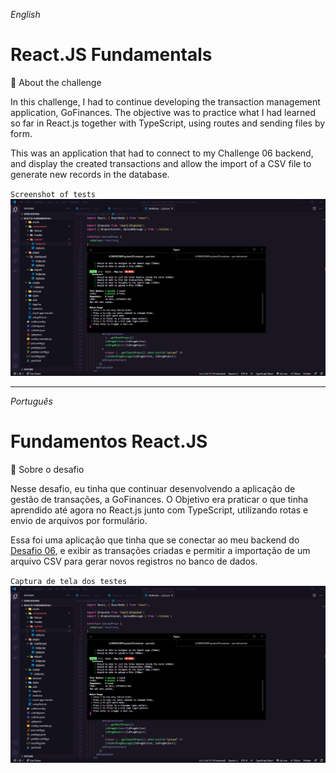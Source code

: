_English_

# React.JS Fundamentals

🚀 About the challenge

In this challenge, I had to continue developing the transaction management application, GoFinances.
The objective was to practice what I had learned so far in React.js together with TypeScript, using routes and sending files by form.

This was an application that had to connect to my Challenge 06 backend, and display the created transactions and allow the import of a CSV file to generate new records in the database.

`Screenshot of tests`
![](src/assets/cover.png)

---

_Português_

# Fundamentos React.JS

🚀 Sobre o desafio

Nesse desafio, eu tinha que continuar desenvolvendo a aplicação de gestão de transações, a GoFinances.
O Objetivo era praticar o que tinha aprendido até agora no React.js junto com TypeScript, utilizando rotas e envio de arquivos por formulário.

Essa foi uma aplicação que tinha que se conectar ao meu backend do [Desafio 06](https://github.com/devgabrieldejesus/database-upload), e exibir as transações criadas e permitir a importação de um arquivo CSV para gerar novos registros no banco de dados.

`Captura de tela dos testes`
![](src/assets/cover.png)
